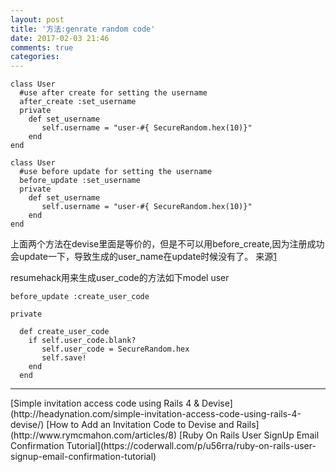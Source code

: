```yaml
---
layout: post
title: '方法:genrate random code'
date: 2017-02-03 21:46
comments: true
categories: 
---
```

```
class User
  #use after create for setting the username
  after_create :set_username
  private
    def set_username
       self.username = "user-#{ SecureRandom.hex(10)}"
    end
end
```
```
class User
  #use before update for setting the username
  before_update :set_username
  private
    def set_username
       self.username = "user-#{ SecureRandom.hex(10)}"
    end
end
```
上面两个方法在devise里面是等价的，但是不可以用before_create,因为注册成功会update一下，导致生成的user_name在update时候没有了。
来源[1](http://stackoverflow.com/questions/27197976/create-random-username-for-devise-user)

resumehack用来生成user_code的方法如下model user
```
before_update :create_user_code

private

  def create_user_code
    if self.user_code.blank?
       self.user_code = SecureRandom.hex
       self.save!
    end
  end
```

<hr>
[Simple invitation access code using Rails 4 & Devise](http://headynation.com/simple-invitation-access-code-using-rails-4-devise/)
[How to Add an Invitation Code to Devise and Rails](http://www.rymcmahon.com/articles/8)
[Ruby On Rails User SignUp Email Confirmation Tutorial](https://coderwall.com/p/u56rra/ruby-on-rails-user-signup-email-confirmation-tutorial)